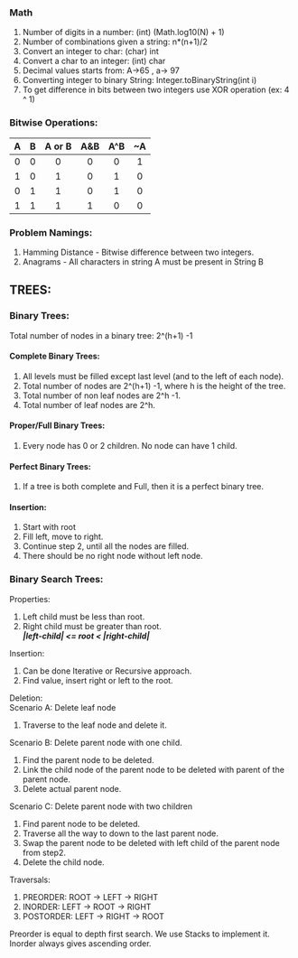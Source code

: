 ### Math
1. Number of digits in a number: (int) (Math.log10(N) + 1)
2. Number of combinations given a string: n*(n+1)/2
3. Convert an integer to char: (char) int
4. Convert a char to an integer: (int) char
5. Decimal values starts from: A->65 , a-> 97
6. Converting integer to binary String: Integer.toBinaryString(int i)
7. To get difference in bits between two integers use XOR operation (ex: 4 ^ 1)

### Bitwise Operations:
| A | B | A or B | A&B | A^B | ~A |
| :---: | :---: | :---: | :---: | :---: | :---: |
|0|0|0|0|0|1|
|1|0|1|0|1|0|
|0|1|1|0|1|0|
|1|1|1|1|0|0|

### Problem Namings:
1. Hamming Distance - Bitwise difference between two integers.
2. Anagrams - All characters in string A must be present in String B


## TREES:
### Binary Trees:

Total number of nodes in a binary tree: 2^(h+1) -1

#### Complete Binary Trees:
1. All levels must be filled except last level (and to the left of each node).
2. Total number of nodes are 2^(h+1) -1, where h is the height of the tree.
3. Total number of non leaf nodes are 2^h -1.
4. Total number of leaf nodes are 2^h.

#### Proper/Full Binary Trees:
1. Every node has 0 or 2 children. No node can have 1 child.

#### Perfect Binary Trees:
1. If a tree is both complete and Full, then it is a perfect binary tree.

#### Insertion:
1. Start with root
2. Fill left, move to right.
3. Continue step 2, until all the nodes are filled.
4. There should be no right node without left node.

### Binary Search Trees:
Properties:
1. Left child must be less than root.
2. Right child must be greater than root.<br>
***|left-child| <= root < |right-child|***

Insertion:
1. Can be done Iterative or Recursive approach.
2. Find value, insert right or left to the root.

Deletion: <br>
Scenario A: Delete leaf node
1. Traverse to the leaf node and delete it. <br>

Scenario B: Delete parent node with one child.
1. Find the parent node to be deleted.
2. Link the child node of the parent node to be deleted with parent of the parent node.
3. Delete actual parent node.

Scenario C: Delete parent node with two children
1. Find parent node to be deleted.
2. Traverse all the way to down to the last parent node.
3. Swap the parent node to be deleted with left child of the parent node from step2.
4. Delete the child node.


Traversals:
1. PREORDER: ROOT -> LEFT -> RIGHT
2. INORDER: LEFT -> ROOT -> RIGHT
2. POSTORDER: LEFT -> RIGHT -> ROOT

Preorder is equal to depth first search. We use Stacks to implement it.
Inorder always gives ascending order.
